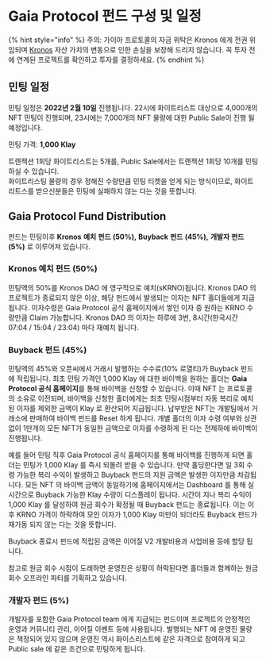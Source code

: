 # Gaia Protocol 펀드 구성 및 일정

{% hint style="info" %}
주의: 가이아 프로토콜의 자금 위탁은 Kronos 에게 전권 위임되며 [Kronos](https://docs.kronosdao.finance/v/kr/) 자산 가치의 변동으로 인한 손실을 보장해 드리지 않습니다. 꼭 투자 전에 연계된 프로젝트를 확인하고 투자를 결정하세요.
{% endhint %}

## 민팅 일정

민팅 일정은 **2022년 2월 10일** 진행됩니다. 22시에 화이트리스트 대상으로 4,000개의 NFT 민팅이 진행되며, 23시에는 7,000개의 NFT 물량에 대한 Public Sale이 진행 될 예정입니다.

민팅 가격: **1,000 Klay**

트렌젝션 1회당 화이트리스트는 5개를, Public Sale에서는 트랜젝션 1회당 10개를 민팅하실 수 있습니다.\
화이트리스팅 물량의 경우 정해진 수량만큼 민팅 티켓을 얻게 되는 방식이므로, 화이트리트스를 받으신분들은 민팅에 실패하지 않는 다는 것을 뜻합니다.

## Gaia Protocol Fund Distribution

펀드는 민팅이후 **Kronos** **예치** **펀드** **(50%),** **Buyback** **펀드** **(45%),** **개발자 펀드 (5%)** 로 이루어져 있습니다.

### Kronos 예치 펀드 (50%)

민팅액의 50%를 Kronos DAO 에 영구적으로 예치(sKRNO)됩니다. Kronos DAO 의 프로젝트가 종료되지 않은 이상, 해당 펀드에서 발생되는 이자는 NFT 홀더들에게 지급됩니다. 이자수령은 Gaia Protocol 공식 홈페이지에서 쌓인 이자 중 원하는 KRNO 수량만큼 Claim 가능합니다. Kronos DAO 의 이자는 하루에 3번, 8시간(한국시간 07:04 / 15:04 / 23:04) 마다 재예치 됩니다.

### Buyback 펀드 (45%)

민팅액의 45%와 오픈씨에서 거래시 발행하는 수수료(10% 로열티)가 Buyback 펀드에 적립됩니다. 최초 민팅 가격인 1,000 Klay 에 대한 바이백을 원하는 홀더는 **Gaia Protocol 공식 홈페이지**를 통해 바이백을 신청할 수 있습니다. 이때 NFT 는 프로토콜의 소유로 이전되며, 바이백을 신청한 홀더에게는 최초 민팅시점부터 자동 복리로 예치된 이자를 제외한 금액이 Klay 로 환산되어 지급됩니다. 납부받은 NFT는 개발팀에서 거래소에 판매하여 바이백 펀드를 Reset 하게 됩니다. 개별 홀더의 이자 수령 여부와 상관 없이 1만개의 모든 NFT가 동일한 금액으로 이자를 수령하게 된 다는 전제하에 바이백이 진행됩니다.

예를 들어 민팅 직후 Gaia Protocol 공식 홈페이지를 통해 바이백를 진행하게 되면 홀더는 민팅가 1,000 Klay 를 즉시 되돌려 받을 수 있습니다. 만약 홀딩한다면 일 3회 수령 가능한 복리 수익이 발생하고 Buyback 펀드의 지원 금액은 발생한 이자만큼 차감됩니다. 모든 NFT 의 바이백 금액이 동일하기에 홈페이지에서는 Dashboard 를 통해 실시간으로 Buyback 가능한 Klay 수량이 디스플레이 됩니다. 시간이 지나 복리 수익이 1,000 Klay 를 달성하여 원금 회수가 확정될 때 Buyback 펀드는 종료됩니다. 이는 이후 KRNO 가격이 하락하여 모인 이자가 1,000 Klay 미만이 되더라도 Buyback 펀드가 재가동 되지 않는 다는 것을 뜻합니다.

Buyback 종료시 펀드에 적립된 금액은 이어질 V2 개발비용과 사업비용 등에 할당 됩니다.

참고로 원금 회수 시점이 도래하면 운영진은 상황이 허락된다면 홀더들과 함께하는 원금회수 오프라인 파티를 기획하고 있습니다.

### 개발자 펀드 (5%)

개발자를 포함한 Gaia Protocol team 에게 지급되는 펀드이며 프로젝트의 안정적인 운영과 커뮤니티 관리, 이어질 이벤트 등에 사용됩니다. 발행되는 NFT 에 운영진 물량은 책정되어 있지 않으며 운영진 역시 화이스리스트에 같은 자격으로 참여하게 되고 Public sale 에 같은 조건으로 민팅하게 됩니다.
